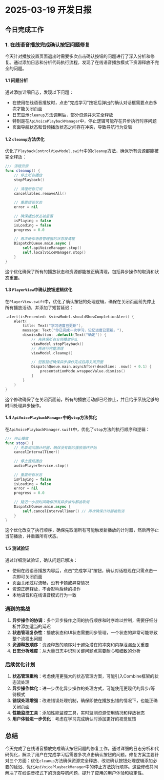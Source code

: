 # 2025-03-19 开发日报

## 今日完成工作

### 1. 在线语音播放完成确认按钮问题修复

今天针对播放设置页面退出时需要多次点击确认按钮的问题进行了深入分析和修复。通过添加日志和分析代码执行流程，发现了在线语音播放模式下资源释放不完全的问题。

#### 1.1 问题分析

通过添加详细日志，发现以下问题：
- 在使用在线语音播放时，点击"完成学习"按钮后弹出的确认对话框需要点击多次才能关闭页面
- 日志显示`cleanup`方法调用后，部分资源并未完全释放
- 特别是在`ApiVoicePlaybackManager`中，停止逻辑可能存在异步执行时序问题
- 页面导航状态和音频播放状态之间存在冲突，导致导航行为受阻

#### 1.2 `cleanup`方法优化

优化了`PlaybackControlViewModel.swift`中的`cleanup`方法，确保所有资源都能被完全释放：

```swift
/// 清理资源
func cleanup() {
    // 停止所有播放
    stopPlayback()
    
    // 清理所有订阅
    cancellables.removeAll()
    
    // 重置错误状态
    error = nil
    
    // 确保播放状态被重置
    isPlaying = false
    isLoading = false
    progress = 0.0
    
    // 再次确保语音管理器的状态被清理
    DispatchQueue.main.async {
        self.apiVoiceManager.stop()
        self.localVoiceManager.stop()
    }
}
```

这个优化确保了所有的播放状态和资源都能被正确清理，包括异步操作的取消和状态重置。

#### 1.3 `PlayerView`中确认按钮逻辑优化

在`PlayerView.swift`中，优化了确认按钮的处理逻辑，确保在关闭页面前先停止所有播放活动，并添加了短暂延迟：

```swift
.alert(isPresented: $viewModel.shouldShowCompletionAlert) {
    Alert(
        title: Text("学习进度已更新"),
        message: Text("你已完成一次学习，记忆进度已更新。"),
        dismissButton: .default(Text("确定")) {
            // 先确保所有音频播放停止
            viewModel.stopPlayback()
            // 再进行完整清理
            viewModel.cleanup()
            
            // 短暂延迟确保异步操作完成后再关闭页面
            DispatchQueue.main.asyncAfter(deadline: .now() + 0.1) {
                presentationMode.wrappedValue.dismiss()
            }
        }
    )
}
```

这个修改确保了在关闭页面前，所有的播放活动都已经停止，并且给予系统足够的时间处理异步操作。

#### 1.4 `ApiVoicePlaybackManager`中的`stop`方法优化

在`ApiVoicePlaybackManager.swift`中，优化了`stop`方法的执行顺序和逻辑：

```swift
/// 停止播放
func stop() {
    // 先取消间隔计时器，确保没有新的播放循环开始
    cancelIntervalTimer()
    
    // 停止音频播放
    audioPlayerService.stop()
    
    // 重置所有状态
    isPlaying = false
    isLoading = false
    error = nil
    progress = 0.0
    
    // 延迟一小段时间确保所有异步操作都被取消
    DispatchQueue.main.async {
        self.cancelIntervalTimer() // 再次确保计时器被取消
    }
}
```

这个优化改变了执行顺序，确保先取消所有可能触发新播放的计时器，然后再停止当前播放，并重置所有状态。

#### 1.5 测试验证

通过详细测试验证，确认问题已解决：
- 使用在线语音播放内容后，点击"完成学习"按钮，确认对话框现在只需点击一次即可关闭页面
- 页面关闭过程流畅，没有卡顿或异常情况
- 资源正确释放，不会影响后续的操作
- 本地语音和在线语音模式行为一致

### 遇到的挑战

1. **异步操作的协调**：多个异步操作之间的执行顺序和时序难以控制，需要仔细分析并添加适当的延迟
2. **状态管理复杂性**：播放状态和UI状态需要同步管理，一个状态的异常可能导致整个流程出问题
3. **资源释放顺序**：资源释放的顺序对于避免潜在的冲突和内存泄漏至关重要
4. **日志分析难度**：从大量日志中识别关键问题点需要耐心和细致的分析

### 后续优化计划

1. **状态管理重构**：考虑使用更强大的状态管理方案，可能引入Combine框架的状态流处理
2. **异步操作优化**：进一步优化异步操作的处理方式，可能使用更现代的异步/等待模式
3. **错误处理增强**：改进错误处理机制，确保即使在播放出错的情况下，也能正确关闭页面
4. **性能监控工具**：添加性能监控工具，实时监测资源使用情况和释放状态
5. **用户体验进一步优化**：考虑在学习完成确认时添加更好的视觉反馈

## 总结

今天完成了在线语音播放完成确认按钮问题的修复工作。通过详细的日志分析和代码优化，解决了用户在完成学习后需要多次点击确认按钮的问题。修复方案主要针对三个方面：优化`cleanup`方法确保资源完全释放、改进确认按钮处理逻辑添加必要的延迟、优化`ApiVoicePlaybackManager`中的停止方法执行顺序。这些修改共同解决了在线语音模式下的页面导航问题，提升了应用的用户体验和稳定性。 